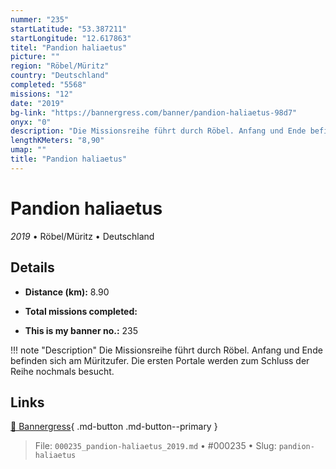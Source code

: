 ```yaml
---
nummer: "235"
startLatitude: "53.387211"
startLongitude: "12.617863"
titel: "Pandion haliaetus"
picture: ""
region: "Röbel/Müritz"
country: "Deutschland"
completed: "5568"
missions: "12"
date: "2019"
bg-link: "https://bannergress.com/banner/pandion-haliaetus-98d7"
onyx: "0"
description: "Die Missionsreihe führt durch Röbel. Anfang und Ende befinden sich am Müritzufer. Die ersten Portale werden zum Schluss der Reihe nochmals besucht."
lengthKMeters: "8,90"
umap: ""
title: "Pandion haliaetus"
---
```

# Pandion haliaetus

*2019* • Röbel/Müritz • Deutschland



## Details
- **Distance (km):** 8.90

- **Total missions completed:** 
- **This is my banner no.:** 235


!!! note "Description"
    Die Missionsreihe führt durch Röbel. Anfang und Ende befinden sich am Müritzufer. Die ersten Portale werden zum Schluss der Reihe nochmals besucht.



## Links
[🔗 Bannergress](https://bannergress.com/banner/pandion-haliaetus-98d7){ .md-button .md-button--primary }



> File: `000235_pandion-haliaetus_2019.md` • #000235 • Slug: `pandion-haliaetus`
